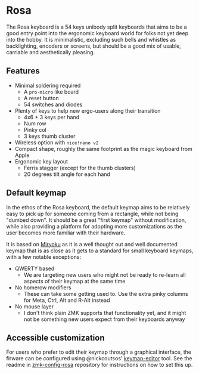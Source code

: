 # Rosa

The Rosa keyboard is a 54 keys unibody split keyboards that aims to be a good entry point into the ergonomic keyboard world for folks not yet deep into the hobby.
It is minimalistic, excluding such bells and whistles as backlighting, encoders or screens, but should be a good mix of usable, carriable and aesthetically pleasing.

## Features
* Minimal soldering required
  * A `pro-micro` like board
  * A reset button
  * 54 switches and diodes
* Plenty of keys to help new ergo-users along their transition
  * 4x6 + 3 keys per hand
  * Num row
  * Pinky col
  * 3 keys thumb cluster
* Wireless option with `nice!nano v2`
* Compact shape, roughly the same footprint as the magic keyboard from Apple
* Ergonomic key layout
  * Ferris stagger (except for the thumb clusters)
  * 20 degrees tilt angle for each hand

## Default keymap

In the ethos of the Rosa keyboard, the default keymap aims to be relatively easy to pick up for someone coming from a rectangle, while not being "dumbed down".
It should be a great "first keymap" without modification, while also providing a platform for adopting more customizations as the user becomes more familiar
with their hardware.

It is based on [Miryoku](https://github.com/manna-harbour/miryoku/tree/master/docs/reference) as it is a well thought out and well documented keymap
that is as close as it gets to a standard for small keyboard keymaps, with a few notable exceptions:
* QWERTY based
  * We are targeting new users who might not be ready to re-learn all aspects of their keymap at the same time
* No homerow modifiers
  * These can take some getting used to. Use the extra pinky columns for Meta, Ctrl, Alt and R-Alt instead
* No mouse layer
  * I don't think plain ZMK supports that functionality yet, and it might not be something new users expect from their keyboards anyway

## Accessible customization

For users who prefer to edit their keymap through a graphical interface, the firware can be configured using @nickcoutsos' [keymap-editor](https://github.com/nickcoutsos/keymap-editor) tool.
See the readme in [zmk-config-rosa](https://github.com/pierrechevalier83/zmk-config-rosa/) repository for instructions on how to set this up.

